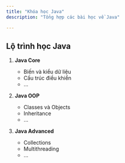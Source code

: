 ```yaml
---
title: "Khóa học Java"
description: "Tổng hợp các bài học về Java"

---
```


## Lộ trình học Java

1. **Java Core**
   - Biến và kiểu dữ liệu
   - Cấu trúc điều khiển
   - ...

2. **Java OOP**
   - Classes và Objects
   - Inheritance
   - ...

3. **Java Advanced**
   - Collections
   - Multithreading
   - ...
